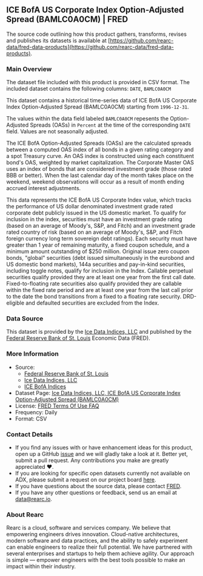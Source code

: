 ## ICE BofA US Corporate Index Option-Adjusted Spread (BAMLC0A0CM) | FRED

The source code outlining how this product gathers, transforms, revises and publishes its datasets is available at [https://github.com/rearc-data/fred-data-products](https://github.com/rearc-data/fred-data-products).

### Main Overview
The dataset file included with this product is provided in CSV format. The included dataset contains the following columns: 
`DATE`, `BAMLC0A0CM`

This dataset contains a historical time-series data of ICE BofA US Corporate Index Option-Adjusted Spread (BAMLC0A0CM) starting from `1996-12-31`. 
 
The values within the data field labeled `BAMLC0A0CM` repesents the Option-Adjusted Spreads (OASs) in `Percent` at the time of the corresponding `DATE` field. Values are not seasonally adjusted.

The ICE BofA Option-Adjusted Spreads (OASs) are the calculated spreads between a computed OAS index of all bonds in a given rating category and a spot Treasury curve. An OAS index is constructed using each constituent bond's OAS, weighted by market capitalization. The Corporate Master OAS uses an index of bonds that are considered investment grade (those rated BBB or better). When the last calendar day of the month takes place on the weekend, weekend observations will occur as a result of month ending accrued interest adjustments.

This data represents the ICE BofA US Corporate Index value, which tracks the performance of US dollar denominated investment grade rated corporate debt publicly issued in the US domestic market. To qualify for inclusion in the index, securities must have an investment grade rating (based on an average of Moody's, S&P, and Fitch) and an investment grade rated country of risk (based on an average of Moody's, S&P, and Fitch foreign currency long term sovereign debt ratings). Each security must have greater than 1 year of remaining maturity, a fixed coupon schedule, and a minimum amount outstanding of $250 million. Original issue zero coupon bonds, "global" securities (debt issued simultaneously in the eurobond and US
domestic bond markets), 144a securities and pay-in-kind securities, including toggle notes, qualify for inclusion in the Index. Callable perpetual securities qualify provided they are at least one year from the first call date. Fixed-to-floating rate securities also qualify provided they are callable within the fixed rate period and are at least one year from the last call prior to the date the bond transitions from a fixed to a floating rate security. DRD-eligible and defaulted securities are excluded from the Index.

### Data Source
This dataset is provided by the [Ice Data Indices, LLC](https://www.theice.com/market-data/indices) and published by the [Federal Reserve Bank of St. Louis](https://fred.stlouisfed.org/) Economic Data (FRED). 

### More Information
- Source: 
  - [Federal Reserve Bank of St. Louis](https://www.stlouisfed.org)
  - [Ice Data Indices, LLC](https://www.theice.com/market-data/indices)
  - [ICE BofA Indices](https://www.theice.com/market-data/indices)
- Dataset Page: [Ice Data Indices, LLC, ICE BofA US Corporate Index Option-Adjusted Spread (BAMLC0A0CM)](https://fred.stlouisfed.org/series/BAMLC0A0CM)
- License: [FRED Terms Of Use FAQ](https://fred.stlouisfed.org/legal/)
- Frequency: Daily
- Format: CSV

### Contact Details
- If you find any issues with or have enhancement ideas for this product, open up a GitHub [issue](https://github.com/rearc-data/fred-data-products/issues) and we will gladly take a look at it. Better yet, submit a pull request. Any contributions you make are greatly appreciated :heart:.
- If you are looking for specific open datasets currently not available on ADX, please submit a request on our project board [here](https://github.com/orgs/rearc-data/projects/1).
- If you have questions about the source data, please contact [FRED](https://fred.stlouisfed.org/contactus/).
- If you have any other questions or feedback, send us an email at data@rearc.io.

### About Rearc
Rearc is a cloud, software and services company. We believe that empowering engineers drives innovation. Cloud-native architectures, modern software and data practices, and the ability to safely experiment can enable engineers to realize their full potential. We have partnered with several enterprises and startups to help them achieve agility. Our approach is simple — empower engineers with the best tools possible to make an impact within their industry.
